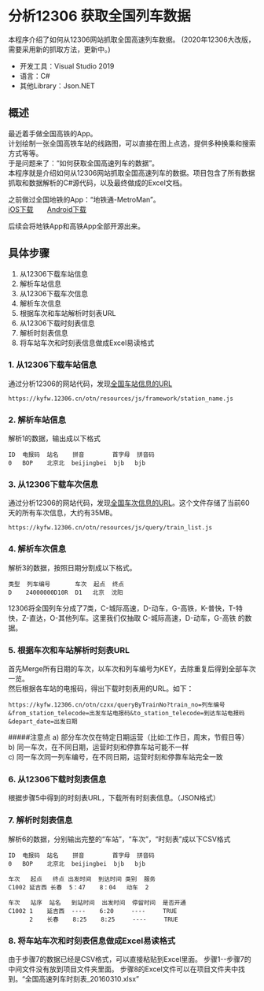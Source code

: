 # 分析12306 获取全国列车数据
本程序介绍了如何从12306网站抓取全国高速列车数据。
(2020年12306大改版，需要采用新的抓取方法，更新中。)

* 开发工具：Visual Studio 2019
* 语言：C#
* 其他Library：Json.NET

## 概述
最近着手做全国高铁的App。  
计划绘制一张全国高铁车站的线路图，可以直接在图上点选，提供多种换乘和搜索方式等等。  
于是问题来了：“如何获取全国高速列车的数据”。  
本程序就是介绍如何从12306网站抓取全国高速列车的数据。项目包含了所有数据抓取和数据解析的C#源代码，以及最终做成的Excel文档。

之前做过全国地铁的App：“地铁通-MetroMan”。  
[iOS下载](https://itunes.apple.com/cn/app/de-tie-tong-metroman/id466351433?mt=8)　　[Android下载](https://play.google.com/store/apps/details?id=com.xinlukou.metroman&hl=zh)  

后续会将地铁App和高铁App全部开源出来。  


## 具体步骤
1. 从12306下载车站信息
2. 解析车站信息
3. 从12306下载车次信息
4. 解析车次信息
5. 根据车次和车站解析时刻表URL
6. 从12306下载时刻表信息
7. 解析时刻表信息
8. 将车站车次和时刻表信息做成Excel易读格式

### 1. 从12306下载车站信息
通过分析12306的网站代码，发现[全国车站信息的URL](https://kyfw.12306.cn/otn/resources/js/framework/station_name.js)

```
https://kyfw.12306.cn/otn/resources/js/framework/station_name.js
```

### 2. 解析车站信息
解析1的数据，输出成以下格式

```
ID  电报码  站名    拼音        首字母  拼音码
0   BOP    北京北  beijingbei  bjb   bjb
```

### 3. 从12306下载车次信息
通过分析12306的网站代码，发现[全国车次信息的URL](https://kyfw.12306.cn/otn/resources/js/query/train_list.js)。这个文件存储了当前60天的所有车次信息，大约有35MB。

```
https://kyfw.12306.cn/otn/resources/js/query/train_list.js
```

### 4. 解析车次信息
解析3的数据，按照日期分割成以下格式。

```
类型  列车编号       车次  起点  终点
D    24000000D10R  D1   北京  沈阳
```
12306将全国列车分成了7类，C-城际高速，D-动车，G-高铁，K-普快，T-特快，Z-直达，O-其他列车。这里我们仅抽取 C-城际高速，D-动车，G-高铁 的数据。

### 5. 根据车次和车站解析时刻表URL
首先Merge所有日期的车次，以车次和列车编号为KEY，去除重复后得到全部车次一览。  
然后根据各车站的电报码，得出下载时刻表用的URL。如下：

```
https://kyfw.12306.cn/otn/czxx/queryByTrainNo?train_no=列车编号&from_station_telecode=出发车站电报码&to_station_telecode=到达车站电报码&depart_date=出发日期
```

#####注意点
a) 部分车次仅在特定日期运营（比如:工作日，周末，节假日等）  
b) 同一车次，在不同日期，运营时刻和停靠车站可能不一样  
c) 同一车次同一列车编号，在不同日期，运营时刻和停靠车站完全一致  

### 6. 从12306下载时刻表信息
根据步骤5中得到的时刻表URL，下载所有时刻表信息。（JSON格式）

### 7. 解析时刻表信息
解析6的数据，分别输出完整的“车站”，“车次”，“时刻表”成以下CSV格式

```
ID  电报码  站名    拼音        首字母  拼音码
0   BOP    北京北  beijingbei  bjb   bjb
```

```
车次   起点   终点 出发时间  到达时间 类别  服务
C1002 延吉西 长春  5：47    8：04   动车  2
```

```
车次   站序  站名   到站时间  出发时间  停留时间  是否开通
C1002 1    延吉西  ----    6:20     ----     TRUE
      2    长春    8:25    8:25     ----     TRUE
```

### 8. 将车站车次和时刻表信息做成Excel易读格式
由于步骤7的数据已经是CSV格式，可以直接粘贴到Excel里面。
步骤1--步骤7的中间文件没有放到项目文件夹里面。
步骤8的Excel文件可以在项目文件夹中找到。“全国高速列车时刻表_20160310.xlsx”

